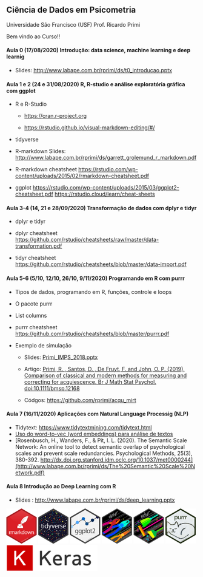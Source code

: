 ## Ciência de Dados em Psicometria

Universidade São Francisco (USF) Prof. Ricardo Primi

Bem vindo ao Curso!!

#### Aula 0 (17/08/2020) Introdução: data science, machine learning e deep learnig

-   Slides: <http://www.labape.com.br/rprimi/ds/t0_introducao.pptx>

#### Aula 1 e 2 (24 e 31/08/2020) R, R-studio e análise exploratória gráfica com ggplot

-   R e R-Studio

    -   <https://cran.r-project.org>

    -   <https://rstudio.github.io/visual-markdown-editing/#/>

-   tidyverse

-   R-markdown Slides: <http://www.labape.com.br/rprimi/ds/garrett_grolemund_r_markdown.pdf>

-   R-markdown cheatsheet <https://rstudio.com/wp-content/uploads/2015/02/rmarkdown-cheatsheet.pdf>

-   ggplot <https://rstudio.com/wp-content/uploads/2015/03/ggplot2-cheatsheet.pdf> <https://rstudio.cloud/learn/cheat-sheets>

#### Aula 3-4 (14, 21 e 28/09/2020) Transformação de dados com dplyr e tidyr

-   dplyr e tidyr

-   dplyr cheatsheet <https://github.com/rstudio/cheatsheets/raw/master/data-transformation.pdf>

-   tidyr cheatsheet <https://github.com/rstudio/cheatsheets/blob/master/data-import.pdf>

#### Aula 5-6 (5/10, 12/10, 26/10, 9/11/2020) Programando em R com purrr

-   Tipos de dados, programando em R, funções, controle e loops

-   O pacote purrr

-   List columns

-   purrr cheatsheet <https://github.com/rstudio/cheatsheets/blob/master/purrr.pdf>

-   Exemplo de simulação

    -   Slides: [Primi\_IMPS\_2018.pptx](http://www.labape.com.br/rprimi/ds/Primi_IMPS_2018.pptx)

    -   Artigo: [Primi, R. , Santos, D. , De Fruyt, F. and John, O. P. (2019), Comparison of classical and modern methods for measuring and correcting for acquiescence. Br J Math Stat Psychol. doi:10.1111/bmsp.12168](http://www.labape.com.br/Web/rprimi/ds/paper_bjmsp.pdf)

    -   Códgos: <https://github.com/rprimi/acqu_mirt>

#### Aula 7 (16/11/2020) Aplicações com Natural Language Processig (NLP)

-   Tidytext: <https://www.tidytextmining.com/tidytext.html>
-   [Uso do word-to-vec (word embeddings) para análise de textos](http://www.labape.com.br/rprimi/ds/cap_primi_v0_rev.pdf)
-   [Rosenbusch, H., Wanders, F., & Pit, I. L. (2020). The Semantic Scale Network: An online tool to detect semantic overlap of psychological scales and prevent scale redundancies. Psychological Methods, 25(3), 380-392. http://dx.doi.org.stanford.idm.oclc.org/10.1037/met0000244](http://www.labape.com.br/rprimi/ds/The%20Semantic%20Scale%20Network.pdf)

#### Aula 8 Introdução ao Deep Learning com R

-   Slides : <http://www.labape.com.br/rprimi/ds/deep_learning.pptx>


<img src="imagens/rmarkdown.png" width="80"/> <img src="imagens/tidyverse.png" width="80"/> <img src="imagens/ggplot2.png" width="80"/> <img src="imagens/dplyr.png" width="80"/> <img src="imagens/tidyr.png" width="80"/>  <img src="imagens/purrr.png" width="80"/> <img src="imagens/keras.png" width="240"/> 

